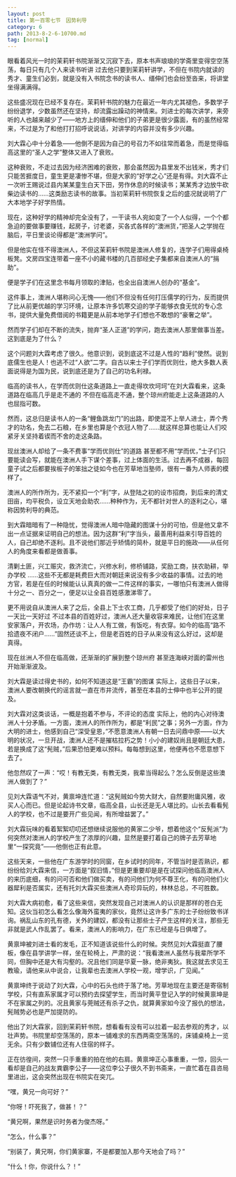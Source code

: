 ```yaml
---
layout: post
title: 第一百零七节　因势利导
category: 6
path: 2013-8-2-6-10700.md
tag: [normal]
---
```


眼看着风光一时的茉莉轩书院渐渐又沉寂下去，原本书声琅琅的学斋里变得空空荡荡，每日只有几个人来读书听讲 过去他只要到茉莉轩讲学，不但在书院内就读的秀才、童生们必到，就是没有入书院念书的读书人、缙伸们也会纷至沓来，将讲堂坐得满满得。

这些盛况现在已经不复存在。茉莉轩书院的魅力在最近一年内尤其褪色，多数学子纷纷退学，少数虽然还在坚持，却流露出躁动的神情来。刘进士的每次讲学，来旁听的人也越来越少了――地方上的缙伸和他们的子弟更是很少露面，有的虽然经常来，不过是为了和他打打招呼说说话，对讲学的内容并没有多少兴趣。

刘大霖心中十分着急――他倒不是因为自己的号召力不如往常而着急，而是觉得临高这里的“圣人之学”整体又进入了衰败。

这种衰败，不走过去因为经济困难的衰败，那会虽然因为县里发不出钱米，秀才们只能苦捱度日，童生更是凄惨不堪，但是大家的“好学之心”还是有得。刘大霖不止一次听王赐说过县内某某童生白天下田，劳作休息的时候读书；某某秀才边放牛砍柴边读书的……这类励志读书的故事。当初茉莉轩书院恢复之后的盛况就说明了广大本地学子好学热情。

现在，这种好学的精神却完全没有了，一干读书人宛如变了一个人似得，一个个都急迫的要做事要赚钱，起房子，讨老婆，买各式各样的“澳洲货，”把圣人之学抛在脑后，平日里谈论得都是“澳洲学问”。

但是他实在怪不得澳洲人，不但这茉莉轩书院是澳洲人修复的，连学子们用得桌椅板凳。文房四宝连带着一座不小的藏书楼的几百部经史子集都来自澳洲人的“捐助”。

便是学子们在这里念书每月领取的津贴，也全出自澳洲人创办的“基金”。

这件事上，澳洲人堪称问心无愧――他们不但没有任何打压儒学的行为，反而提供了比从前更优越的学习环境，让原本许多饥寒交迫的学子能够衣食无忧的专心念书，提供大量免费借阅的书籍更是从前本地学子们想也不敢想的“豪奢之举”。

然而学子们却在不断的流失，抛弃“圣人正道”的学问，跑去澳洲人那里做事当差。这到底是为了什么？

这个问题刘大霖考虑了很久。他意识到，说到底这不过是人性的“趋利”使然。说到底儒生也是人！也逃不过“人欲”二字。自古以来士子们学而优则仕，绝大多数人表面说得是为国为民，说到底还是为了自己的功名利禄。

临高的读书人，在学而优则仕这条道路上一直走得坎坎坷坷“在刘大霖看来，这条道路在临高几乎是走不通的 不但在临高走不通，整个琼州府能走上这条道路的人也屈指可数。

然而，这总归是读书人的一条“鲤鱼跳龙门”的出路，即使混不上举人进士，弄个秀才的功名，免去二石粮，在乡里也算是个衣冠人物了……就这样总算也能让人们咬紧牙关坚持着锲而不舍的走这条路。

现丝澳洲人却给了一条不费事“学而优则仕”的道路 甚至都不用“学而优，”士子们只要能读会写，就能在澳洲人手下谋个差事，过上体面的生活。过去再不成器，每回童子试之后都要挨板子的笨拙之徒如今也在芳草地当塾师，很有一番为人师表的模样了。

澳洲人的所作所为，无不紧扣一个“利”字，从登陆之初的设市招商，到后来的清丈田亩，均平税负，设立天地会助农……种种作为，无不都针对世人的逐利之心，堪称因势利导的典范。

到大霖暗暗有了一种隐忧，觉得澳洲人暗中隐藏的图谋十分的可怕，但是他又拿不出一点证据来证明自己的想法。因为这群“利”字当头，最善用利益来引导百姓的人，自己却绝不逐利。且不说他们那近乎矫情的简朴，就是平日的施政――从任何人的角度来看都是做善事。

清剿土匪，兴工赈灾，救济流亡，兴修水利，修桥铺路，奖励工商，扶农助耕，举办学校 ……这些不无都是耗费巨大而对朝廷来说没有多少收益的事情。过去的地方官，若是在任的时候能认认真真的做一二件这样的事实，一哪怕只有澳洲人做得十分之一、百分之一，便足以让全县百姓感激涕零了。

更不用说自从澳洲人来了之后，全县上下士农工商，几乎都受了他们的好处，日子一天比一天好过 不过本县的百姓好过，澳洲人还大量收容来难民，让他们在这里安家落户，开农场，办作坊：让人人有工做，有饭吃，有衣穿。如今的临高“路不拾遗夜不闭户……”固然还谈不上，但是老百姓的日子从来没有这么好过，这却是真得。

现在丝洲人不但在临高做，还渐渐的扩展到整个琼州府 甚至连海峡对面的雷州也开始渐渐波及。

刘大霖是读过得史书的，如何不知道这是“王霸”的图谋 实际上，这些日子以来，澳洲人要改朝换代的谣言就一直在市井流传，甚至在本县的士伸中也半公开的提及。

刘大霖对这类谈话，一概是抱着不参与，不评论的态度 实际上，他的内心对待澳洲人十分矛盾。一方面，澳洲人的所作所为，都是“利民”之事；另外一方面，作为大明的进士，他感到自己“深受皇恩，”不愿意澳洲人有朝一日去问鼎中原――以大明的状况，一旦开战，澳洲人还不是摧枯拉朽之势！小小的建奴尚且是朝廷大患，若是换成了这“髡贼，”后果恐怕更难以预料。每每想到这里，他便再也不愿意想下去了。

他忽然叹了一声：“哎！有教无类，有教无类，我辈当得起么？怎么反倒是这些澳洲人做到了？”

见刘大霖语气不对，黄禀坤连忙道：“这髡贼如今势大财大，自然要附庸风雅，收买人心而已。但是论起诗书文章，临高全县，山长还是无人堪比的。山长去看看髡人的学校，也不过是要开广些见闻，有所增益罢了。”

刘大霖玩味的看着絮絮叨叨还想继续说服他的黄家二少爷，想着他这个“反髡派”为何突然对澳洲人的学校产生了浓厚的兴趣，显然是要打着自己的牌子去芳草地里“一探究竟”――他倒也正有此意。

这些天来，一些他在广东游学时的同窗，在乡试时的同年，不管当时是否熟识，都纷纷给刘大霖来信，一方面是“叙旧情，”但是更重要却是是在试探问他临高澳洲人的来历底细，有的问可否和他们做买卖，有的问他们为何不尊王化，有的问他们火器犀利是否属实，还有托刘大霖买些澳洲人奇珍异玩的，林林总总，不可胜数。

刘大霖大病初愈，看了这些来信，突然发现自己对澳洲人的认识是那样的苍白无知。这伙当初怎么看怎么像海外蛮夷的家伙，竟然让这许多广东的士子纷纷致书详询。祸乱山东的孔有德，关外的建奴，都没有让那些士子产生这样的关注，那些无非就是武人作乱罢了。看来，澳洲人的影响力，在广东已经是与日俱增了。

黄禀坤被刘进士看的发毛，正不知道该说些什么的时候。突然见刘大霖挺直了腰板，像在县学讲学一样，坐在轮椅上，严肃的说：“我看澳洲人虽然与我辈所学不同，但胸中还是大有沟壑的。况且他们同是华夏一脉，绝非夷狄。我这就去求见王教瑜，请他来从中说合，让我辈也去澳洲人学校一观，增学识，广见闻。”

黄禀坤终于说动了刘大霖，心中的石头也终于落了地。芳草地现在主要还是寄宿制学校，只有直系家属才可以预约去探望学生，而当时黄平登记入学的时候黄禀坤是不在家属之列的。况且黄家与莞贼还有杀子之仇，就算黄家如今没了报仇的想法，髡贼势必也是严加提防的。

他出了刘大霖家，回到茉莉轩书院，想看看有没有可以拉着一起去参观的秀才，以壮声势。书院里却空荡荡的，原本一铺难求的东西两斋空荡荡的，床铺桌椅上一览无余。只有少数铺位还有人住宿的样子。

正在彷徨间，突然一只手重重的拍在他的右肩。黄禀坤正心事重重，一惊，回头一看却是自己的战友粪霸李公子――这位李公子很久不到书斋来，一直忙着在县咨局里进出，这会突然出现在书院实在突兀。

“嘿，黄兄一向可好？”

“你呀！吓死我了，做甚！？”

“黄兄啊，果然是识时务者为俊杰呀。”

“怎么，什么事？”

“别装了，黄兄啊，你们黄家寨，不是都要加入那今天地会了吗？”

“什么！你，你说什么？！”

